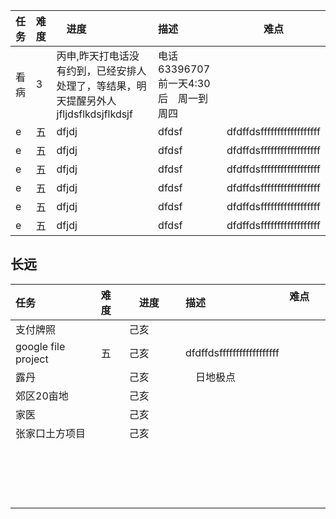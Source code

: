 |任务|难度|　进度　　|描述          |难点        |
|:---|:---|:---|:---|---------------|
|看病|3|丙申,昨天打电话没有约到，已经安排人处理了，等结果，明天提醒另外人jfljdsflkdsjflkdsjf |电话63396707 前一天4:30后　周一到周四| | 
|e|五| dfjdj|dfdsf　　| dfdffdsffffffffffffffffff |
|e|五| dfjdj|dfdsf　　| dfdffdsffffffffffffffffff |
|e|五| dfjdj|dfdsf　　| dfdffdsffffffffffffffffff |
|e|五| dfjdj|dfdsf　　| dfdffdsffffffffffffffffff |
|e|五| dfjdj|dfdsf　　| dfdffdsffffffffffffffffff |
|e|五| dfjdj|dfdsf　　| dfdffdsffffffffffffffffff |



## 长远  

|任务|难度|　进度　　|描述          |难点        |
|:---|:---|:---|:---|---------------|
|支付牌照||己亥 || |  
|google file project |五| 己亥　　| dfdffdsffffffffffffffffff |
|露丹|| 己亥|　日地极点　|  |
|郊区20亩地||己亥 |　　|  |
|家医|| 己亥|　　|  |
|张家口土方项目|| 己亥|　　|  |
||| |　　|  |
||| |　　|  |
||| |　　|  |
||| |　　|  |

